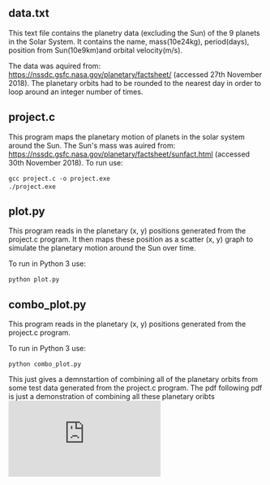 ## data.txt
This text file contains the planetry data (excluding the Sun) of the 9 planets in the Solar System. It contains the name, mass(10e24kg), period(days), position from Sun(10e9km)and orbital velocity(m/s).

The data was aquired from: https://nssdc.gsfc.nasa.gov/planetary/factsheet/ (accessed 27th November 2018).
The planetary orbits had to be rounded to the nearest day in order to loop around an integer number of times.

## project.c

This program maps the planetary motion of planets in the solar system around the Sun.
The Sun's mass was auired from: https://nssdc.gsfc.nasa.gov/planetary/factsheet/sunfact.html (accessed 30th November 2018).
To run use:
```
gcc project.c -o project.exe
./project.exe
```

## plot.py

This program reads in the planetary (x, y) positions generated from the project.c program.
It then maps these position as a scatter (x, y) graph to simulate the planetary motion around the Sun over time.

To run in Python 3 use:
```
python plot.py
```

## combo_plot.py

This program reads in the planetary (x, y) positions generated from the project.c program.

To run in Python 3 use:
```
python combo_plot.py
```
This just gives a demnstartion of combining all of the planetary orbits from some test data generated from the project.c program.
The pdf following pdf is just a demonstration of combining all these planetary oribts 
![alt text](https://github.com/drummerevans/PHY2027/blob/master/Project/Combo_Orbit_Plot.pdf "Combo Plot")